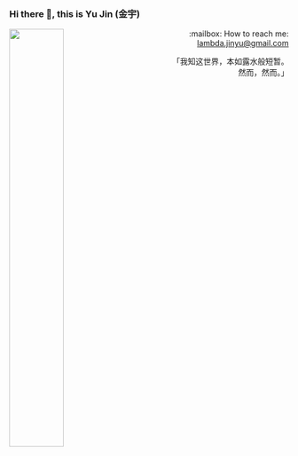 ### Hi there 👋, this is Yu Jin (金宇)

<img width="44%" align="left" src="https://github-readme-stats.vercel.app/api?username=kingfish404&count_private=true&show_icons=true&theme=transparent" />

<div align="right">
  <p>:mailbox: How to reach me:
    <a href="mailto:lambda.jinyu@gmail.com">lambda.jinyu@gmail.com</a>
  </p>
  <p>
  「我知这世界，本如露水般短暂。</br>
  然而，然而。」
  </p>
</div>
